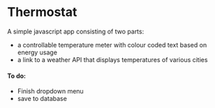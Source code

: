 # Thermostat

A simple javascript app consisting of two parts:
- a controllable temperature meter with colour coded text based on energy usage
- a link to a weather API that displays temperatures of various cities

#### To do:
- Finish dropdown menu
- save to database
